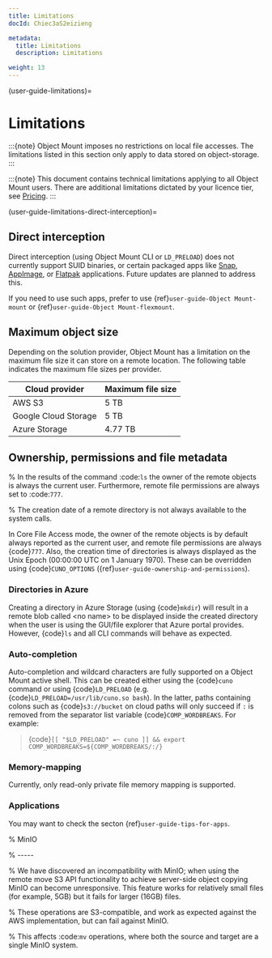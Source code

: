 ```yaml
---
title: Limitations
docId: Chiec3aS2eizieng

metadata:
  title: Limitations
  description: Limitations

weight: 13    
---
```


(user-guide-limitations)=

# Limitations

:::{note}
Object Mount imposes no restrictions on local file accesses. The limitations listed in this section only apply to data stored on object-storage.
:::

:::{note}
This document contains technical limitations applying to all Object Mount users. There are additional limitations dictated by your licence tier, see [Pricing](https://cuno.io/pricing).
:::

(user-guide-limitations-direct-interception)=

## Direct interception

Direct interception (using Object Mount CLI or `LD_PRELOAD`) does not currently support SUID binaries, or certain packaged apps like [Snap](https://ubuntu.com/core/services/guide/snaps-intro), [AppImage](https://appimage.org/), or [Flatpak](https://docs.flatpak.org/en/latest/introduction.html) applications. Future updates are planned to address this.

If you need to use such apps, prefer to use {ref}`user-guide-Object Mount-mount` or {ref}`user-guide-Object Mount-flexmount`.

## Maximum object size

Depending on the solution provider, Object Mount has a limitation on the maximum file size it can store on a remote location. The following table indicates the maximum file sizes per provider.

| Cloud provider       | Maximum file size |
| -------------------- | ----------------- |
| AWS S3               | 5 TB              |
| Google Cloud Storage | 5 TB              |
| Azure Storage        | 4.77 TB           |

## Ownership, permissions and file metadata

% In the results of the command :code:`ls` the owner of the remote objects is always the current user. Furthermore, remote file permissions are always set to :code:`777`.

% The creation date of a remote directory is not always available to the system calls.

In Core File Access mode, the owner of the remote objects is by default always reported as the current user, and remote file permissions are always {code}`777`. Also, the creation time of directories is always displayed as the Unix Epoch (00:00:00 UTC on 1 January 1970). These can be overridden using {code}`CUNO_OPTIONS` ({ref}`user-guide-ownership-and-permissions`).

### Directories in Azure

Creating a directory in Azure Storage (using {code}`mkdir`) will result in a remote blob called \<no name> to be displayed inside the created directory when the user is using the GUI/file explorer that Azure portal provides. However, {code}`ls` and all CLI commands will behave as expected.

### Auto-completion

Auto-completion and wildcard characters are fully supported on a Object Mount active shell. This can be created either using the {code}`cuno` command or using {code}`LD_PRELOAD` (e.g. {code}`LD_PRELOAD=/usr/lib/cuno.so bash`). In the latter, paths containing colons such as {code}`s3://bucket` on cloud paths will only succeed if `:` is removed from the separator list variable {code}`COMP_WORDBREAKS`. For example:

> {code}`[[ "$LD_PRELOAD" =~ cuno ]] && export COMP_WORDBREAKS=${COMP_WORDBREAKS/:/}`

### Memory-mapping

Currently, only read-only private file memory mapping is supported.

### Applications

You may want to check the secton {ref}`user-guide-tips-for-apps`.

% MinIO

% -----

% We have discovered an incompatibility with MinIO; when using the remote move S3 API functionality to achieve server-side object copying MinIO can become unresponsive. This feature works for relatively small files (for example, 5GB) but it fails for larger (16GB) files.

% These operations are S3-compatible, and work as expected against the AWS implementation, but can fail against MinIO.

% This affects :code:`mv` operations, where both the source and target are a single MinIO system.
